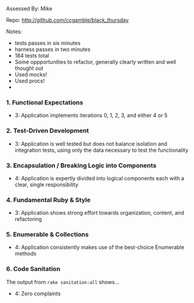 Assessed By: Mike 

Repo: http://github.com/ccgamble/black_thursday

Notes:
* tests passes in six minutes
* harness passes in two minutes
* 184 tests total
* Some oppportunities to refactor, generally clearly written and well thought out
* Used mocks! 
* Used procs!
* 



### 1. Functional Expectations
* 3: Application implements iterations 0, 1, 2, 3, and either 4 or 5

### 2. Test-Driven Development
* 3: Application is well tested but does not balance isolation and integration tests, using only the data necessary to test the functionality

### 3. Encapsulation / Breaking Logic into Components

* 4: Application is expertly divided into logical components each with a clear, single responsibility

### 4. Fundamental Ruby & Style


* 3:  Application shows strong effort towards organization, content, and refactoring

### 5. Enumerable & Collections

* 4: Application consistently makes use of the best-choice Enumerable methods

### 6. Code Sanitation

The output from `rake sanitation:all` shows...

* 4: Zero complaints
